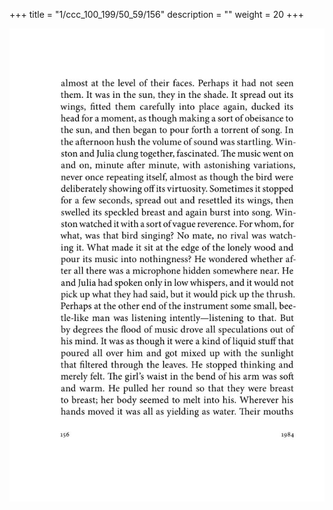 +++
title = "1/ccc_100_199/50_59/156"
description = ""
weight = 20
+++

<img class="center-fit-jpg" src="/jpg_/out_jpg_1984__156.jpg" ></img>

